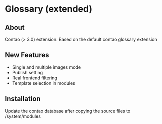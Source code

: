 Glossary (extended)
================

About
-----
Contao (> 3.0) extension. Based on the default contao glossary extension

New Features
-------
* Single and multiple images mode
* Publish setting
* Real frontend filtering
* Template selection in modules


Installation
------------
Update the contao database after copying the source files to /system/modules
